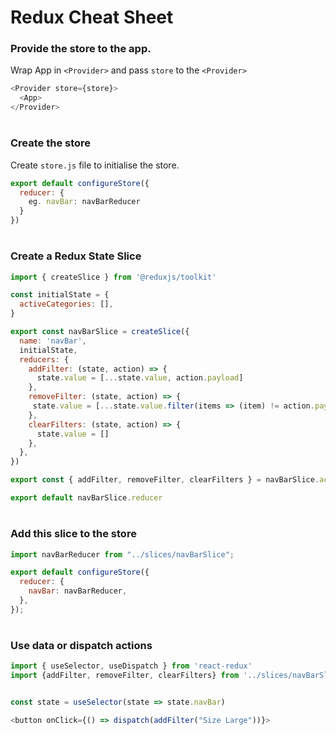 # Redux Cheat Sheet

### Provide the store to the app.

Wrap App in `<Provider>` and pass `store` to the `<Provider>`

```js
<Provider store={store}>
  <App>
</Provider>
```

#

### Create the store

Create `store.js` file to initialise the store.

```js
export default configureStore({
  reducer: {
    eg. navBar: navBarReducer
  }
})
```

#

### Create a Redux State Slice

```js
import { createSlice } from '@reduxjs/toolkit'

const initialState = {
  activeCategories: [],
}

export const navBarSlice = createSlice({
  name: 'navBar',
  initialState,
  reducers: {
    addFilter: (state, action) => {
      state.value = [...state.value, action.payload]
    },
    removeFilter: (state, action) => {
     state.value = [...state.value.filter(items => (item) != action.payload)
    },
    clearFilters: (state, action) => {
      state.value = []
    },
  },
})

export const { addFilter, removeFilter, clearFilters } = navBarSlice.actions

export default navBarSlice.reducer
```

#

### Add this slice to the store

```js
import navBarReducer from "../slices/navBarSlice";

export default configureStore({
  reducer: {
    navBar: navBarReducer,
  },
});
```

#

### Use data or dispatch actions

```js
import { useSelector, useDispatch } from 'react-redux'
import {addFilter, removeFilter, clearFilters} from '../slices/navBarSlice'


const state = useSelector(state => state.navBar)

<button onClick={() => dispatch(addFilter("Size Large"))}>


```
